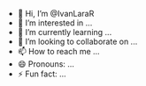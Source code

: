 - 👋 Hi, I’m @IvanLaraR
- 👀 I’m interested in ...
- 🌱 I’m currently learning ...
- 💞️ I’m looking to collaborate on ...
- 📫 How to reach me ...
- 😄 Pronouns: ...
- ⚡ Fun fact: ...

<!---
IvanLaraR/IvanLaraR is a ✨ special ✨ repository because its `README.md` (this file) appears on your GitHub profile.
You can click the Preview link to take a look at your changes.
--->
